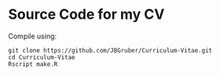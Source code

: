 # Source Code for my CV

Compile using:

``` 
git clone https://github.com/JBGruber/Curriculum-Vitae.git
cd Curriculum-Vitae
Rscript make.R
``` 
